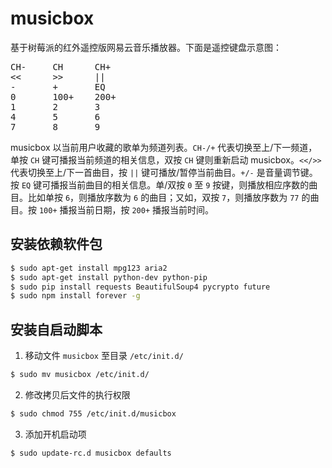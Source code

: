 # musicbox

基于树莓派的红外遥控版网易云音乐播放器。下面是遥控键盘示意图：

<pre>
CH-     CH      CH+  
<<      >>      ||   
-       +       EQ   
0       100+    200+ 
1       2       3    
4       5       6    
7       8       9    
</pre>

musicbox 以当前用户收藏的歌单为频道列表。`CH-/+` 代表切换至上/下一频道，单按 `CH` 键可播报当前频道的相关信息，双按 `CH` 键则重新启动 musicbox。`<</>>` 代表切换至上/下一首曲目，按 `||` 键可播放/暂停当前曲目。`+/-` 是音量调节键。按 `EQ` 键可播报当前曲目的相关信息。单/双按 `0` 至 `9` 按键，则播放相应序数的曲目。比如单按 `6`，则播放序数为 `6` 的曲目；又如，双按 `7`，则播放序数为 `77` 的曲目。按 `100+` 播报当前日期，按 `200+` 播报当前时间。

## 安装依赖软件包

```bash
$ sudo apt-get install mpg123 aria2
$ sudo apt-get install python-dev python-pip
$ sudo pip install requests BeautifulSoup4 pycrypto future
$ sudo npm install forever -g
```

## 安装自启动脚本

1. 移动文件 `musicbox` 至目录 `/etc/init.d/`

```bash
$ sudo mv musicbox /etc/init.d/
```

2. 修改拷贝后文件的执行权限

```bash
$ sudo chmod 755 /etc/init.d/musicbox
```

3. 添加开机启动项

```bash
$ sudo update-rc.d musicbox defaults
```